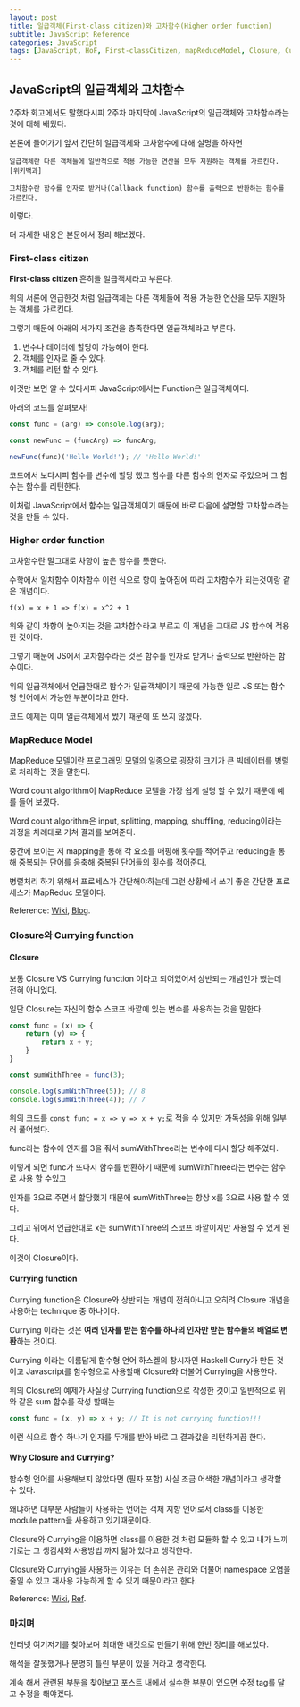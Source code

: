 ```yaml
---
layout: post
title: 일급객체(First-class citizen)와 고차함수(Higher order function)
subtitle: JavaScript Reference
categories: JavaScript
tags: [JavaScript, HoF, First-classCitizen, mapReduceModel, Closure, CurringFunction]
---
```


JavaScript의 일급객체와 고차함수
------------

2주차 회고에서도 말했다시피 2주차 마지막에 JavaScript의 일급객체와 고차함수라는 것에 대해 배웠다.

본론에 들어가기 앞서 간단히 일급객체와 고차함수에 대해 설명을 하자면 

`일급객체란 다른 객체들에 일반적으로 적용 가능한 연산을 모두 지원하는 객체를 가르킨다. [위키백과]`

`고차함수란 함수를 인자로 받거나(Callback function) 함수를 출력으로 반환하는 함수를 가르킨다.`

이렇다.

더 자세한 내용은 본문에서 정리 해보겠다.

### First-class citizen ###

**First-class citizen** 흔히들 일급객체라고 부른다.

위의 서론에 언급한것 처럼 일급객체는 다른 객체들에 적용 가능한 연산을 모두 지원하는 객체를 가르킨다.

그렇기 때문에 아래의 세가지 조건을 충족한다면 일급객체라고 부른다.

1. 변수나 데이터에 할당이 가능해야 한다.
2. 객체를 인자로 줄 수 있다.
3. 객체를 리턴 할 수 있다.

이것만 보면 알 수 있다시피 JavaScript에서는 Function은 일급객체이다.

아래의 코드를 살펴보자!

```javascript
const func = (arg) => console.log(arg);

const newFunc = (funcArg) => funcArg;

newFunc(func)('Hello World!'); // 'Hello World!'
```

코드에서 보다시피 함수를 변수에 할당 했고 함수를 다른 함수의 인자로 주었으며 그 함수는 함수를 리턴한다.

이처럼 JavaScript에서 함수는 일급객체이기 때문에 바로 다음에 설명할 고차함수라는 것을 만들 수 있다.

### Higher order function ###

고차함수란 말그대로 차항이 높은 함수를 뜻한다.

수학에서 일차함수 이차함수 이런 식으로 항이 높아짐에 따라 고차함수가 되는것이랑 같은 개념이다.

`f(x) = x + 1 => f(x) = x^2 + 1`

위와 같이 차항이 높아지는 것을 고차함수라고 부르고 이 개념을 그대로 JS 함수에 적용 한 것이다.

그렇기 때문에 JS에서 고차함수라는 것은 함수를 인자로 받거나 출력으로 반환하는 함수이다.

위의 일급객체에서 언급한대로 함수가 일급객체이기 때문에 가능한 일로 JS 또는 함수형 언어에서 가능한 부분이라고 한다.

코드 예제는 이미 일급객체에서 썼기 때문에 또 쓰지 않겠다.

### MapReduce Model ###

MapReduce 모델이란 프로그래밍 모델의 일종으로 굉장히 크기가 큰 빅데이터를 병렬로 처리하는 것을 말한다.

Word count algorithm이 MapReduce 모델을 가장 쉽게 설명 할 수 있기 때문에 예를 들어 보겠다.

Word count algorithm은 input, splitting, mapping, shuffling, reducing이라는 과정을 차례대로 거쳐 결과를 보여준다.

중간에 보이는 저 mapping을 통해 각 요소를 매핑해 횟수를 적어주고 reducing을 통해 중복되는 단어를 응축해 중복된 단어들의 횟수를 적어준다.

병렬처리 하기 위해서 프로세스가 간단해야하는데 그런 상황에서 쓰기 좋은 간단한 프로세스가 MapReduc 모델이다.

Reference: 
[Wiki](https://en.wikipedia.org/wiki/MapReduce), 
[Blog](https://velog.io/@juho00ng/MapReduce-Model).

### Closure와 Currying function ###

#### Closure ####

보통 Closure VS Currying function 이라고 되어있어서 상반되는 개념인가 했는데 전혀 아니었다.

일단 Closure는 자신의 함수 스코프 바깥에 있는 변수를 사용하는 것을 말한다.

```javascript
const func = (x) => {
	return (y) => {
		return x + y;
	}
}

const sumWithThree = func(3);

console.log(sumWithThree(5)); // 8
console.log(sumWithThree(4)); // 7
```

위의 코드를 `const func = x => y => x + y;`로 적을 수 있지만 가독성을 위해 일부러 풀어썼다.

func라는 함수에 인자를 3을 줘서 sumWithThree라는 변수에 다시 할당 해주었다.

이렇게 되면 func가 또다시 함수를 반환하기 때문에 sumWithThree라는 변수는 함수로 사용 할 수있고

인자를 3으로 주면서 할당했기 때문에 sumWithThree는 항상 x를 3으로 사용 할 수 있다.

그리고 위에서 언급한대로 x는 sumWithThree의 스코프 바깥이지만 사용할 수 있게 된다.

이것이 Closure이다.

#### Currying function ####

Currying function은 Closure와 상반되는 개념이 전혀아니고 오히려 Closure 개념을 사용하는 technique 중 하나이다.

Currying 이라는 것은 **여러 인자를 받는 함수를 하나의 인자만 받는 함수들의 배열로 변환**하는 것이다.

Currying 이라는 이름답게 함수형 언어 하스켈의 창시자인 Haskell Curry가 만든 것이고 Javascript를 함수형으로 사용할때 Closure와 더불어 Currying을 사용한다.

위의 Closure의 예제가 사실상 Currying function으로 작성한 것이고 일반적으로 위와 같은 sum 함수를 작성 할때는

```javascript
const func = (x, y) => x + y; // It is not currying function!!!
```

이런 식으로 함수 하나가 인자를 두개를 받아 바로 그 결과값을 리턴하게끔 한다.

#### Why Closure and Currying? ####

함수형 언어를 사용해보지 않았다면 (필자 포함) 사실 조금 어색한 개념이라고 생각할 수 있다.

왜냐하면 대부분 사람들이 사용하는 언어는 객체 지향 언어로서 class를 이용한 module pattern을 사용하고 있기때문이다.

Closure와 Currying을 이용하면 class를 이용한 것 처럼 모듈화 할 수 있고 내가 느끼기로는 그 생김새와 사용방법 까지 닮아 있다고 생각한다.

Closure와 Currying을 사용하는 이유는 더 손쉬운 관리와 더불어 namespace 오염을 줄일 수 있고 재사용 가능하게 할 수 있기 때문이라고 한다.

Reference: 
[Wiki](https://en.wikipedia.org/wiki/Currying), 
[Ref](https://www.digitalocean.com/community/tutorials/an-introduction-to-closures-and-currying-in-javascript).

### 마치며 ###

인터넷 여기저기를 찾아보며 최대한 내것으로 만들기 위해 한번 정리를 해보았다.

해석을 잘못했거나 분명히 틀린 부분이 있을 거라고 생각한다.

계속 해서 관련된 부분을 찾아보고 포스트 내에서 실수한 부분이 있으면 수정 tag를 달고 수정을 해야겠다.
